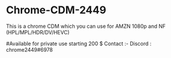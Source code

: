 # Chrome-CDM-2449
This is a chrome CDM which you can use for AMZN 1080p and NF (HPL/MPL/HDR/DV/HEVC)

#Available for private use starting 200 $
Contact :- Discord : chrome2449#6978
